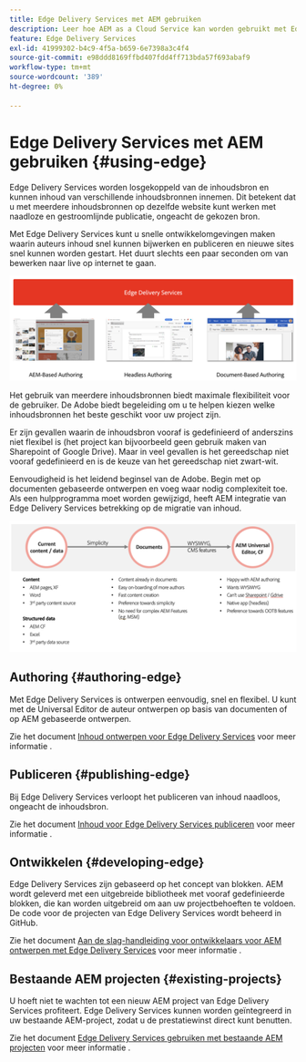 ```yaml
---
title: Edge Delivery Services met AEM gebruiken
description: Leer hoe AEM as a Cloud Service kan worden gebruikt met Edge Delivery Services.
feature: Edge Delivery Services
exl-id: 41999302-b4c9-4f5a-b659-6e7398a3c4f4
source-git-commit: e98ddd8169ffbd407fdd4ff713bda57f693abaf9
workflow-type: tm+mt
source-wordcount: '389'
ht-degree: 0%

---
```



# Edge Delivery Services met AEM gebruiken {#using-edge}

Edge Delivery Services worden losgekoppeld van de inhoudsbron en kunnen inhoud van verschillende inhoudsbronnen innemen. Dit betekent dat u met meerdere inhoudsbronnen op dezelfde website kunt werken met naadloze en gestroomlijnde publicatie, ongeacht de gekozen bron.

Met Edge Delivery Services kunt u snelle ontwikkelomgevingen maken waarin auteurs inhoud snel kunnen bijwerken en publiceren en nieuwe sites snel kunnen worden gestart. Het duurt slechts een paar seconden om van bewerken naar live op internet te gaan.

![Inhoudsbronnen voor Edge Delivery](assets/content-sources.png)

Het gebruik van meerdere inhoudsbronnen biedt maximale flexibiliteit voor de gebruiker. De Adobe biedt begeleiding om u te helpen kiezen welke inhoudsbronnen het beste geschikt voor uw project zijn.

Er zijn gevallen waarin de inhoudsbron vooraf is gedefinieerd of anderszins niet flexibel is (het project kan bijvoorbeeld geen gebruik maken van Sharepoint of Google Drive). Maar in veel gevallen is het gereedschap niet vooraf gedefinieerd en is de keuze van het gereedschap niet zwart-wit.

Eenvoudigheid is het leidend beginsel van de Adobe. Begin met op documenten gebaseerde ontwerpen en voeg waar nodig complexiteit toe. Als een hulpprogramma moet worden gewijzigd, heeft AEM integratie van Edge Delivery Services betrekking op de migratie van inhoud.

![Flexibiliteit inhoudsbron](assets/content-source-flexiblity.png)

## Authoring {#authoring-edge}

Met Edge Delivery Services is ontwerpen eenvoudig, snel en flexibel. U kunt met de Universal Editor de auteur ontwerpen op basis van documenten of op AEM gebaseerde ontwerpen.

Zie het document [Inhoud ontwerpen voor Edge Delivery Services](/help/edge/aem-authoring/authoring.md) voor meer informatie .

## Publiceren {#publishing-edge}

Bij Edge Delivery Services verloopt het publiceren van inhoud naadloos, ongeacht de inhoudsbron.

Zie het document [Inhoud voor Edge Delivery Services publiceren](/help/edge/aem-authoring/publishing.md) voor meer informatie .

## Ontwikkelen {#developing-edge}

Edge Delivery Services zijn gebaseerd op het concept van blokken. AEM wordt geleverd met een uitgebreide bibliotheek met vooraf gedefinieerde blokken, die kan worden uitgebreid om aan uw projectbehoeften te voldoen. De code voor de projecten van Edge Delivery Services wordt beheerd in GitHub.

Zie het document [Aan de slag-handleiding voor ontwikkelaars voor AEM ontwerpen met Edge Delivery Services](/help/edge/aem-authoring/edge-dev-getting-started.md) voor meer informatie .

## Bestaande AEM projecten {#existing-projects}

U hoeft niet te wachten tot een nieuw AEM project van Edge Delivery Services profiteert. Edge Delivery Services kunnen worden geïntegreerd in uw bestaande AEM-project, zodat u de prestatiewinst direct kunt benutten.

Zie het document [Edge Delivery Services gebruiken met bestaande AEM projecten](/help/edge/aem-authoring/existing-projects.md) voor meer informatie .
